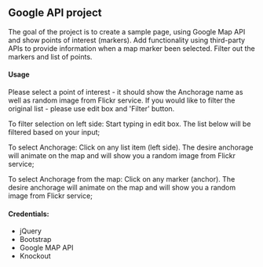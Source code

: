 ## Google API project

The goal of the project is to create a sample page, using Google Map API and show points of interest (markers).
Add functionality using third-party APIs to provide information when a map marker been selected. Filter out the markers and
list of points.


#### Usage

Please select a point of interest - it should show the Anchorage name as well as random image from Flickr service. If you would like to filter the original list - please use edit box and 'Filter' button.

To filter selection on left side:
  Start typing in edit box. The list below will be filtered based on your input;

To select Anchorage:
  Click on any list item (left side). The desire anchorage will animate on the map and will show you a random image from Flickr service;

To select Anchorage from the map:
  Click on any marker (anchor). The desire anchorage will animate on the map and will show you a random image from Flickr service;

#### Credentials:
- jQuery
- Bootstrap
- Google MAP API
- Knockout
